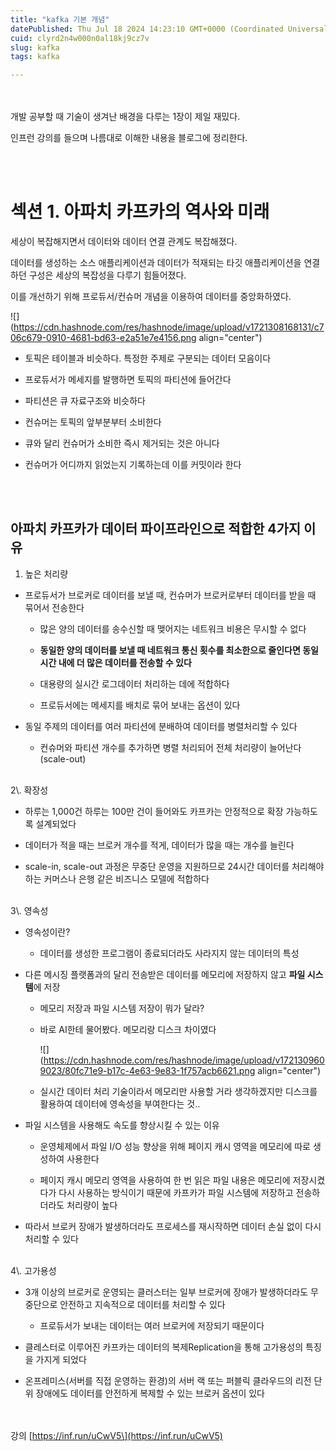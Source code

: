 ```yaml
---
title: "kafka 기본 개념"
datePublished: Thu Jul 18 2024 14:23:10 GMT+0000 (Coordinated Universal Time)
cuid: clyrd2n4w000n0al18kj9cz7v
slug: kafka
tags: kafka

---
```


  
<br><br>
개발 공부할 때 기술이 생겨난 배경을 다루는 1장이 제일 재밌다.

인프런 강의를 들으며 나름대로 이해한 내용을 블로그에 정리한다.

  
  
<br><br>
# **섹션 1. 아파치 카프카의 역사와 미래**

세상이 복잡해지면서 데이터와 데이터 연결 관계도 복잡해졌다.

데이터를 생성하는 소스 애플리케이션과 데이터가 적재되는 타깃 애플리케이션을 연결하던 구성은 세상의 복잡성을 다루기 힘들어졌다.

이를 개선하기 위해 프로듀서/컨슈머 개념을 이용하여 데이터를 중앙화하였다.

![](https://cdn.hashnode.com/res/hashnode/image/upload/v1721308168131/c706c679-0910-4681-bd63-e2a51e7e4156.png align="center")

* 토픽은 테이블과 비슷하다. 특정한 주제로 구분되는 데이터 모음이다
    
* 프로듀서가 메세지를 발행하면 토픽의 파티션에 들어간다
    
* 파티션은 큐 자료구조와 비슷하다
    
* 컨슈머는 토픽의 앞부분부터 소비한다
    
* 큐와 달리 컨슈머가 소비한 즉시 제거되는 것은 아니다
    
* 컨슈머가 어디까지 읽었는지 기록하는데 이를 커밋이라 한다
    

  
  
<br><br>
## 아파치 카프카가 데이터 파이프라인으로 적합한 4가지 이유

1. 높은 처리량
    

* 프로듀서가 브로커로 데이터를 보낼 때, 컨슈머가 브로커로부터 데이터를 받을 때 묶어서 전송한다
    
    * 많은 양의 데이터를 송수신할 때 맺어지는 네트워크 비용은 무시할 수 없다
        
    * **동일한 양의 데이터를 보낼 때 네트워크 통신 횟수를 최소한으로 줄인다면 동일 시간 내에 더 많은 데이터를 전송할 수 있다**
        
    * 대용량의 실시간 로그데이터 처리하는 데에 적합하다
        
    * 프로듀서에는 메세지를 배치로 묶어 보내는 옵션이 있다
        
* 동일 주제의 데이터를 여러 파티션에 분배하여 데이터를 병렬처리할 수 있다
    
    * 컨슈머와 파티션 개수를 추가하면 병렬 처리되어 전체 처리량이 늘어난다 (scale-out)
        

<br>
2\. 확장성

* 하루는 1,000건 하루는 100만 건이 들어와도 카프카는 안정적으로 확장 가능하도록 설계되었다
    
* 데이터가 적을 때는 브로커 개수를 적게, 데이터가 많을 때는 개수를 늘린다
    
* scale-in, scale-out 과정은 무중단 운영을 지원하므로 24시간 데이터를 처리해야 하는 커머스나 은행 같은 비즈니스 모델에 적합하다
    

<br>
3\. 영속성

* 영속성이란?
    
    * 데이터를 생성한 프로그램이 종료되더라도 사라지지 않는 데이터의 특성
        
* 다른 메시징 플랫폼과의 달리 전송받은 데이터를 메모리에 저장하지 않고 **파일 시스템**에 저장
    
    * 메모리 저장과 파일 시스템 저장이 뭐가 달라?
        
    * 바로 AI한테 물어봤다. 메모리랑 디스크 차이였다
        
        ![](https://cdn.hashnode.com/res/hashnode/image/upload/v1721309609023/80fc71e9-b17c-4e63-9e83-1f757acb6621.png align="center")
        
    * 실시간 데이터 처리 기술이라서 메모리만 사용할 거라 생각하겠지만 디스크를 활용하여 데이터에 영속성을 부여한다는 것..
        
* 파일 시스템을 사용해도 속도를 향상시킬 수 있는 이유
    
    * 운영체제에서 파일 I/O 성능 향상을 위해 페이지 캐시 영역을 메모리에 따로 생성하여 사용한다
        
    * 페이지 캐시 메모리 영역을 사용하여 한 번 읽은 파일 내용은 메모리에 저장시켰다가 다시 사용하는 방식이기 때문에 카프카가 파일 시스템에 저장하고 전송하더라도 처리량이 높다
        
* 따라서 브로커 장애가 발생하더라도 프로세스를 재시작하면 데이터 손실 없이 다시 처리할 수 있다
    

<br>
4\. 고가용성

* 3개 이상의 브로커로 운영되는 클러스터는 일부 브로커에 장애가 발생하더라도 무중단으로 안전하고 지속적으로 데이터를 처리할 수 있다
    
    * 프로듀서가 보내는 데이터는 여러 브로커에 저장되기 때문이다
        
* 클레스터로 이루어진 카프카는 데이터의 복제Replication을 통해 고가용성의 특징을 가지게 되었다
    
* 온프레미스(서버를 직접 운영하는 환경)의 서버 랙 또는 퍼블릭 클라우드의 리전 단위 장애에도 데이터를 안전하게 복제할 수 있는 브로커 옵션이 있다
    

  
<br><br>
강의 \[https://inf.run/uCwV5\](https://inf.run/uCwV5)